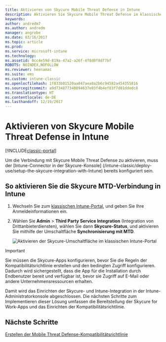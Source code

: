 ```yaml
---
title: Aktivieren von Skycure Mobile Threat Defense in Intune
description: Aktivieren Sie Skycure Mobile Threat Defense im klassischen Intune-Portal.
keywords: 
author: andredm7
ms.author: andredm
manager: angrobe
ms.date: 03/16/2017
ms.topic: article
ms.prod: 
ms.service: microsoft-intune
ms.technology: 
ms.assetid: 0cc4e59d-819a-47a2-a26f-4f8d0f8df7bf
ROBOTS: NOINDEX,NOFOLLOW
ms.reviewer: heenamac
ms.suite: ems
ms.custom: intune-classic
ms.openlocfilehash: 1f033b01520aa047aea0a2b6c94582a454355816
ms.sourcegitcommit: a9d734877340894637e03f4b4ef83f7d01ddedc8
ms.translationtype: HT
ms.contentlocale: de-DE
ms.lasthandoff: 12/19/2017
---
```

# <a name="enable-skycure-mobile-threat-defense-in-intune"></a>Aktivieren von Skycure Mobile Threat Defense in Intune

[!INCLUDE[classic-portal](../includes/classic-portal.md)]

Um die Verbindung mit Skycure Mobile Threat Defense zu aktivieren, muss der [Intune-Connector in der Skycure-Konsole] (/intune-classic/deploy-use/setup-the-skycure-integration-with-Intune) bereits konfiguriert sein.

## <a name="to-enable-the-skycure-mtd-connection-in-intune"></a>So aktivieren Sie die Skycure MTD-Verbindung in Intune

1.  Wechseln Sie zum [klassischen Intune-Portal](https://manage.microsoft.com/), und geben Sie Ihre Anmeldeinformationen ein.

2.  Wählen Sie **Admin** &gt; **Third Party Service Integration** (Integration von Drittanbieterdiensten), wählen Sie dann **Skycure-Status**, und aktivieren Sie mithilfe der Umschaltfläche **Synchronisierung mit MTD**.

    ![Aktivieren der Skycure-Umschaltfläche im klassischen Intune-Portal](../media/mtp/enable-skycure-1.png)

> [!IMPORTANT] 
> Sie müssen die Skycure-Apps konfigurieren, bevor Sie die Regeln der Kompatibilitätsrichtlinie erstellen und den bedingten Zugriff konfigurieren. Dadurch wird sichergestellt, dass die App für die Installation durch Endbenutzer bereit und verfügbar ist, bevor sie Zugriff auf E-Mail oder andere Unternehmensressourcen erhalten.

Damit wird das Einrichten der Skycure- und Intune-Integration in der Intune-Administratorkonsole abgeschlossen. Die nächsten Schritte zum Implementieren dieser Lösung umfassen die Bereitstellung der Skycure for Work-Apps und das Einrichten der Kompatibilitätsrichtlinie.

## <a name="next-steps"></a>Nächste Schritte

[Erstellen der Mobile Threat Defense-Kompatibilitätsrichtlinie](/intune-classic/deploy-use/create-skycure-mobile-threat-defense-compliance-policy)
